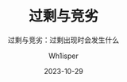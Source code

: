 ---
layout:     post                    # 使用的布局（不需要改）
title:      过剩与竞劣	# 标题 
subtitle:   过剩与竞劣：过剩出现时会发生什么 	 #副标题
date:       2023-10-29              # 时间
author:     Wh1isper                      # 作者
catalog: true                       # 是否归档
tags:                               #标签
    - 随笔
    - 政策
    - 经济
category:
    - 随笔
    - 时评
    - 读书笔记
    # - 技术分享
---